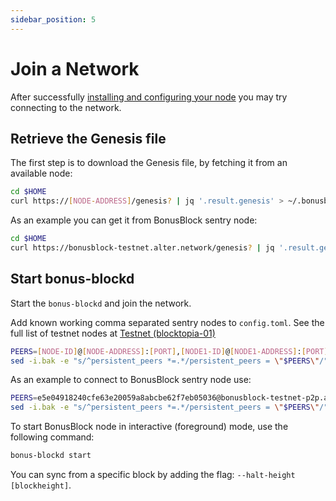 ```yaml
---
sidebar_position: 5
---
```


# Join a Network
After successfully [installing and configuring your node](../running-a-node/node-installation) you may try connecting to the network.

## Retrieve the Genesis file
The first step is to download the Genesis file, by fetching it from an available node:

```bash
cd $HOME
curl https://[NODE-ADDRESS]/genesis? | jq '.result.genesis' > ~/.bonusblock/config/genesis.json
```
As an example you can get it from BonusBlock sentry node:
```bash
cd $HOME
curl https://bonusblock-testnet.alter.network/genesis? | jq '.result.genesis' > ~/.bonusblock/config/genesis.json
```

## Start bonus-blockd
Start the `bonus-blockd` and join the network.

Add known working comma separated sentry nodes to `config.toml`.
See the full list of testnet nodes at [Testnet (blocktopia-01)](../connecting-to-the-network/testnet)
```bash
PEERS=[NODE-ID]@[NODE-ADDRESS]:[PORT],[NODE1-ID]@[NODE1-ADDRESS]:[PORT]
sed -i.bak -e "s/^persistent_peers *=.*/persistent_peers = \"$PEERS\"/" $HOME/.bonusblock/config/config.toml
```

As an example to connect to BonusBlock sentry node use:
```bash
PEERS=e5e04918240cfe63e20059a8abcbe62f7eb05036@bonusblock-testnet-p2p.alter.network:26656
sed -i.bak -e "s/^persistent_peers *=.*/persistent_peers = \"$PEERS\"/" $HOME/.bonusblock/config/config.toml
```

To start BonusBlock node in interactive (foreground) mode, use the following command:
```bash
bonus-blockd start
```
You can sync from a specific block by adding the flag: `--halt-height [blockheight]`.
